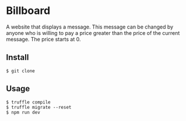 # Billboard

A website that displays a message. This message can be changed by anyone who is willing to pay a price greater than the price of the current message. The price starts at 0.

## Install

```
$ git clone
```

## Usage

```
$ truffle compile
$ truffle migrate --reset
$ npm run dev
```